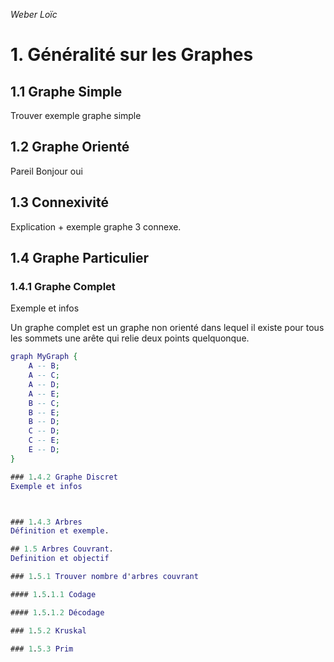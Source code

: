 _Weber Loïc_

# 1. Généralité sur les Graphes

## 1.1 Graphe Simple
Trouver exemple graphe simple

## 1.2 Graphe Orienté
Pareil
Bonjour oui
## 1.3 Connexivité
Explication + exemple graphe 3 connexe.

## 1.4 Graphe Particulier

### 1.4.1 Graphe Complet
Exemple et infos

Un graphe complet est un graphe non orienté dans lequel il existe pour tous les sommets une arête qui relie deux points quelquonque. 

```dot
graph MyGraph {
    A -- B;
    A -- C;
    A -- D;
    A -- E;
    B -- C;
    B -- E;
    B -- D;
    C -- D;
    C -- E;
    E -- D;
}

### 1.4.2 Graphe Discret
Exemple et infos



### 1.4.3 Arbres
Définition et exemple.

## 1.5 Arbres Couvrant.
Definition et objectif

### 1.5.1 Trouver nombre d'arbres couvrant

#### 1.5.1.1 Codage

#### 1.5.1.2 Décodage

### 1.5.2 Kruskal

### 1.5.3 Prim



